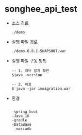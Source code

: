 # songhee_api_test

- 소스 경로
  ```
  ./demo
  ```
  
- 실행 파일 경로
  ```
  ./demo-0.0.1-SNAPSHOT.war
  ```
  
- 실행 파일 구동 방법
  ```
  -- 1. 자바 설치 확인
  $java -version

  -- 2. 배포 
  $ java -jar immigration.war
  ```

- 환경
    
    ```
    
    -spring boot
    -Java 18
    -gradle
    -DataBase
     -mariadb
    ```
